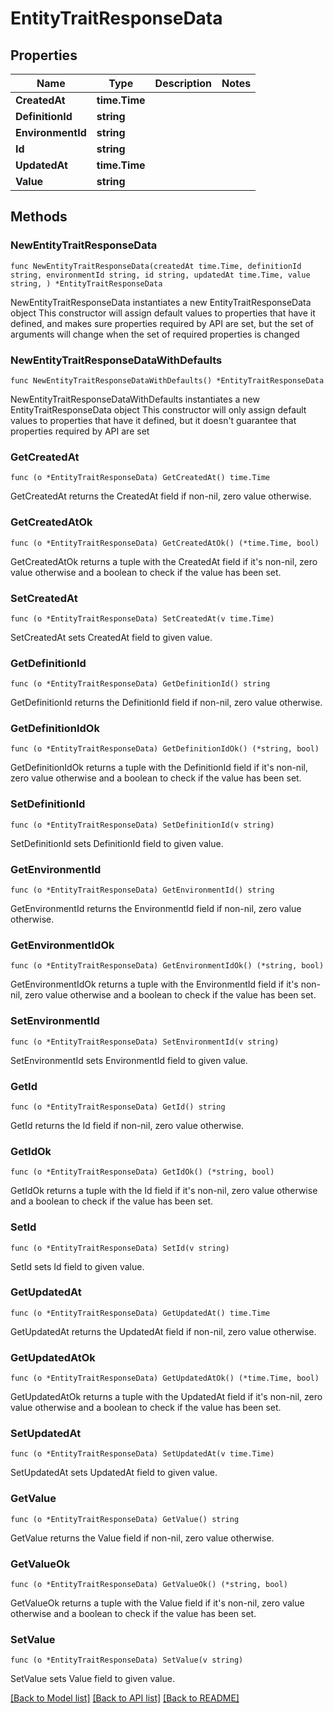 # EntityTraitResponseData

## Properties

Name | Type | Description | Notes
------------ | ------------- | ------------- | -------------
**CreatedAt** | **time.Time** |  | 
**DefinitionId** | **string** |  | 
**EnvironmentId** | **string** |  | 
**Id** | **string** |  | 
**UpdatedAt** | **time.Time** |  | 
**Value** | **string** |  | 

## Methods

### NewEntityTraitResponseData

`func NewEntityTraitResponseData(createdAt time.Time, definitionId string, environmentId string, id string, updatedAt time.Time, value string, ) *EntityTraitResponseData`

NewEntityTraitResponseData instantiates a new EntityTraitResponseData object
This constructor will assign default values to properties that have it defined,
and makes sure properties required by API are set, but the set of arguments
will change when the set of required properties is changed

### NewEntityTraitResponseDataWithDefaults

`func NewEntityTraitResponseDataWithDefaults() *EntityTraitResponseData`

NewEntityTraitResponseDataWithDefaults instantiates a new EntityTraitResponseData object
This constructor will only assign default values to properties that have it defined,
but it doesn't guarantee that properties required by API are set

### GetCreatedAt

`func (o *EntityTraitResponseData) GetCreatedAt() time.Time`

GetCreatedAt returns the CreatedAt field if non-nil, zero value otherwise.

### GetCreatedAtOk

`func (o *EntityTraitResponseData) GetCreatedAtOk() (*time.Time, bool)`

GetCreatedAtOk returns a tuple with the CreatedAt field if it's non-nil, zero value otherwise
and a boolean to check if the value has been set.

### SetCreatedAt

`func (o *EntityTraitResponseData) SetCreatedAt(v time.Time)`

SetCreatedAt sets CreatedAt field to given value.


### GetDefinitionId

`func (o *EntityTraitResponseData) GetDefinitionId() string`

GetDefinitionId returns the DefinitionId field if non-nil, zero value otherwise.

### GetDefinitionIdOk

`func (o *EntityTraitResponseData) GetDefinitionIdOk() (*string, bool)`

GetDefinitionIdOk returns a tuple with the DefinitionId field if it's non-nil, zero value otherwise
and a boolean to check if the value has been set.

### SetDefinitionId

`func (o *EntityTraitResponseData) SetDefinitionId(v string)`

SetDefinitionId sets DefinitionId field to given value.


### GetEnvironmentId

`func (o *EntityTraitResponseData) GetEnvironmentId() string`

GetEnvironmentId returns the EnvironmentId field if non-nil, zero value otherwise.

### GetEnvironmentIdOk

`func (o *EntityTraitResponseData) GetEnvironmentIdOk() (*string, bool)`

GetEnvironmentIdOk returns a tuple with the EnvironmentId field if it's non-nil, zero value otherwise
and a boolean to check if the value has been set.

### SetEnvironmentId

`func (o *EntityTraitResponseData) SetEnvironmentId(v string)`

SetEnvironmentId sets EnvironmentId field to given value.


### GetId

`func (o *EntityTraitResponseData) GetId() string`

GetId returns the Id field if non-nil, zero value otherwise.

### GetIdOk

`func (o *EntityTraitResponseData) GetIdOk() (*string, bool)`

GetIdOk returns a tuple with the Id field if it's non-nil, zero value otherwise
and a boolean to check if the value has been set.

### SetId

`func (o *EntityTraitResponseData) SetId(v string)`

SetId sets Id field to given value.


### GetUpdatedAt

`func (o *EntityTraitResponseData) GetUpdatedAt() time.Time`

GetUpdatedAt returns the UpdatedAt field if non-nil, zero value otherwise.

### GetUpdatedAtOk

`func (o *EntityTraitResponseData) GetUpdatedAtOk() (*time.Time, bool)`

GetUpdatedAtOk returns a tuple with the UpdatedAt field if it's non-nil, zero value otherwise
and a boolean to check if the value has been set.

### SetUpdatedAt

`func (o *EntityTraitResponseData) SetUpdatedAt(v time.Time)`

SetUpdatedAt sets UpdatedAt field to given value.


### GetValue

`func (o *EntityTraitResponseData) GetValue() string`

GetValue returns the Value field if non-nil, zero value otherwise.

### GetValueOk

`func (o *EntityTraitResponseData) GetValueOk() (*string, bool)`

GetValueOk returns a tuple with the Value field if it's non-nil, zero value otherwise
and a boolean to check if the value has been set.

### SetValue

`func (o *EntityTraitResponseData) SetValue(v string)`

SetValue sets Value field to given value.



[[Back to Model list]](../README.md#documentation-for-models) [[Back to API list]](../README.md#documentation-for-api-endpoints) [[Back to README]](../README.md)


